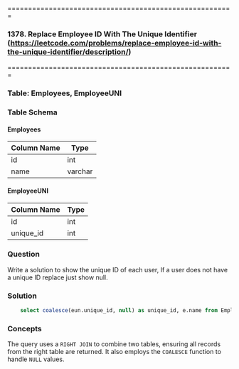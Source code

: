 
=======================================================
### 1378. Replace Employee ID With The Unique Identifier (https://leetcode.com/problems/replace-employee-id-with-the-unique-identifier/description/)
=======================================================

### Table: Employees, EmployeeUNI 

### Table Schema

#### Employees

| Column Name | Type    |
|-------------|---------|
| id          | int     |
| name        | varchar |

#### EmployeeUNI

| Column Name | Type |
|-------------|------|
| id          | int  |
| unique_id   | int  |

### Question

Write a solution to show the unique ID of each user, If a user does not have a unique ID replace just show null.


### Solution

```sql
    select coalesce(eun.unique_id, null) as unique_id, e.name from EmployeeUNI eun right join Employees e on eun.id = e.id;
```

### Concepts

The query uses a `RIGHT JOIN` to combine two tables, ensuring all records from the right table are returned. It also employs the `COALESCE` function to handle `NULL` values.
